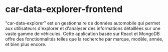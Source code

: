 # car-data-explorer-frontend
"car-data-explorer" est un gestionnaire de données automobile qui permet aux utilisateurs d'explorer et d'analyser des informations détaillées sur une vaste gamme de véhicules. Cette application basée sur React et MongoDB offre des fonctionnalités telles que la recherche par marque, modèle, année, et bien plus encore.
